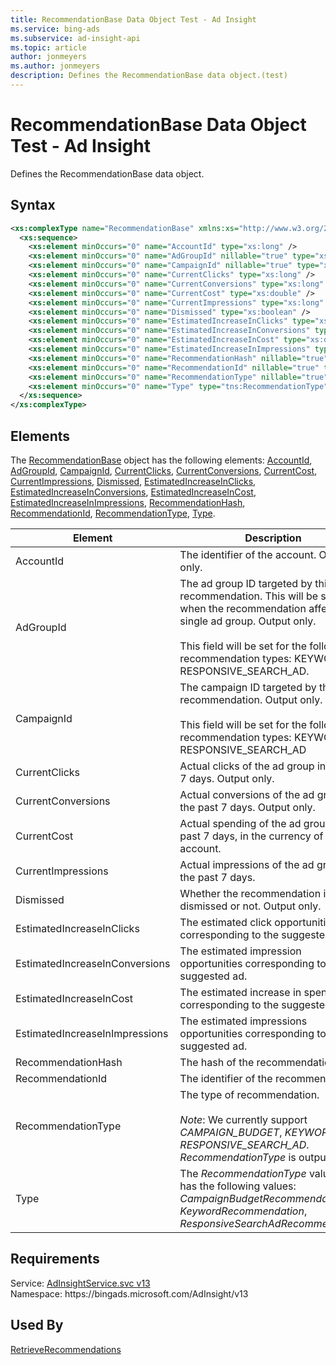 ```yaml
---
title: RecommendationBase Data Object Test - Ad Insight
ms.service: bing-ads
ms.subservice: ad-insight-api
ms.topic: article
author: jonmeyers
ms.author: jonmeyers
description: Defines the RecommendationBase data object.(test)
---
```

# RecommendationBase Data Object Test - Ad Insight
Defines the RecommendationBase data object.

## Syntax
```xml
<xs:complexType name="RecommendationBase" xmlns:xs="http://www.w3.org/2001/XMLSchema">
  <xs:sequence>
    <xs:element minOccurs="0" name="AccountId" type="xs:long" />
    <xs:element minOccurs="0" name="AdGroupId" nillable="true" type="xs:long" />
    <xs:element minOccurs="0" name="CampaignId" nillable="true" type="xs:long" />
    <xs:element minOccurs="0" name="CurrentClicks" type="xs:long" />
    <xs:element minOccurs="0" name="CurrentConversions" type="xs:long" />
    <xs:element minOccurs="0" name="CurrentCost" type="xs:double" />
    <xs:element minOccurs="0" name="CurrentImpressions" type="xs:long" />
    <xs:element minOccurs="0" name="Dismissed" type="xs:boolean" />
    <xs:element minOccurs="0" name="EstimatedIncreaseInClicks" type="xs:long" />
    <xs:element minOccurs="0" name="EstimatedIncreaseInConversions" type="xs:long" />
    <xs:element minOccurs="0" name="EstimatedIncreaseInCost" type="xs:double" />
    <xs:element minOccurs="0" name="EstimatedIncreaseInImpressions" type="xs:long" />
    <xs:element minOccurs="0" name="RecommendationHash" nillable="true" type="xs:string" />
    <xs:element minOccurs="0" name="RecommendationId" nillable="true" type="xs:string" />
    <xs:element minOccurs="0" name="RecommendationType" nillable="true" type="xs:string" />
    <xs:element minOccurs="0" name="Type" type="tns:RecommendationType" />
  </xs:sequence>
</xs:complexType>
```

## <a name="elements"></a>Elements

The [RecommendationBase](recommendationbase.md) object has the following elements: [AccountId](#accountid), [AdGroupId](#adgroupid), [CampaignId](#campaignid), [CurrentClicks](#currentclicks), [CurrentConversions](#currentconversions), [CurrentCost](#currentcost), [CurrentImpressions](#currentimpressions), [Dismissed](#dismissed), [EstimatedIncreaseInClicks](#estimatedincreaseinclicks), [EstimatedIncreaseInConversions](#estimatedincreaseinconversions), [EstimatedIncreaseInCost](#estimatedincreaseincost), [EstimatedIncreaseInImpressions](#estimatedincreaseinimpressions), [RecommendationHash](#recommendationhash), [RecommendationId](#recommendationid), [RecommendationType](#recommendationtype), [Type](#type).

|Element|Description|Data Type|
|-----------|---------------|-------------|
|<a name="accountid"></a>AccountId|The identifier of the account. Output only. |**long**|
|<a name="adgroupid"></a>AdGroupId|The ad group ID targeted by this recommendation. This will be set only when the recommendation affects a single ad group. Output only.<br/><br/>This field will be set for the following recommendation types: KEYWORD, RESPONSIVE_SEARCH_AD.|**long**|
|<a name="campaignid"></a>CampaignId|The campaign ID targeted by this recommendation. Output only.<br/><br/>This field will be set for the following recommendation types: KEYWORD, RESPONSIVE_SEARCH_AD|**long**|
|<a name="currentclicks"></a>CurrentClicks|Actual clicks of the ad group in the past 7 days. Output only. |**long**|
|<a name="currentconversions"></a>CurrentConversions|Actual conversions of the ad group in the past 7 days. Output only. |**long**|
|<a name="currentcost"></a>CurrentCost|Actual spending of the ad group in the past 7 days, in the currency of this account.|**double**|
|<a name="currentimpressions"></a>CurrentImpressions|Actual impressions of the ad group in the past 7 days.|**long**|
|<a name="dismissed"></a>Dismissed|Whether the recommendation is dismissed or not. Output only. |**boolean**|
|<a name="estimatedincreaseinclicks"></a>EstimatedIncreaseInClicks|The estimated click opportunities corresponding to the suggested ad.|**long**|
|<a name="estimatedincreaseinconversions"></a>EstimatedIncreaseInConversions|The estimated impression opportunities corresponding to the suggested ad.|**long**|
|<a name="estimatedincreaseincost"></a>EstimatedIncreaseInCost|The estimated increase in spend corresponding to the suggested ad.|**double**|
|<a name="estimatedincreaseinimpressions"></a>EstimatedIncreaseInImpressions|The estimated impressions opportunities corresponding to the suggested ad.|**long**|
|<a name="recommendationhash"></a>RecommendationHash|The hash of the recommendation.|**string**|
|<a name="recommendationid"></a>RecommendationId|The identifier of the recommendation.|**string**|
|<a name="recommendationtype"></a>RecommendationType|The type of recommendation.<br/><br/>*Note*: We currently support *CAMPAIGN_BUDGET*, *KEYWORD*, and *RESPONSIVE_SEARCH_AD*. *RecommendationType* is output only.|**string**|
|<a name="type"></a>Type|The *RecommendationType* value set has the following values: *CampaignBudgetRecommendation*, *KeywordRecommendation*, *ResponsiveSearchAdRecommendation*.|[RecommendationType](recommendationtype.md)|

## Requirements
Service: [AdInsightService.svc v13](https://adinsight.api.bingads.microsoft.com/Api/Advertiser/AdInsight/v13/AdInsightService.svc)  
Namespace: https\://bingads.microsoft.com/AdInsight/v13  

## Used By
[RetrieveRecommendations](retrieverecommendations.md)  
